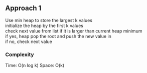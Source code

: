 ## Approach 1
Use min heap to store the largest k values  
initialize the heap by the first k values  
check next value from list if it is larger than current heap minimum  
if yes, heap pop the root and push the new value in  
if no, check next value

### Complexity
Time: O(n log k)
Space: O(k)

